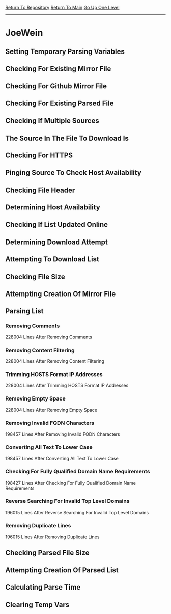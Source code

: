 [Return To Repository](https://github.com/deathbybandaid/piholeparser/)
[Return To Main](https://github.com/deathbybandaid/piholeparser/blob/master/RecentRunLogs/Mainlog.md)
[Go Up One Level](https://github.com/deathbybandaid/piholeparser/blob/master/RecentRunLogs/TopLevelScripts/30-Processing-Blacklists.md)
____________________________________
# JoeWein
## Setting Temporary Parsing Variables
## Checking For Existing Mirror File
## Checking For Github Mirror File
## Checking For Existing Parsed File
## Checking If Multiple Sources
## The Source In The File To Download Is
## Checking For HTTPS
## Pinging Source To Check Host Availability
## Checking File Header
## Determining Host Availability
## Checking If List Updated Online
## Determining Download Attempt
## Attempting To Download List
## Checking File Size
## Attempting Creation Of Mirror File
## Parsing List
### Removing Comments
228004 Lines After Removing Comments
### Removing Content Filtering
228004 Lines After Removing Content Filtering
### Trimming HOSTS Format IP Addresses
228004 Lines After Trimming HOSTS Format IP Addresses
### Removing Empty Space
228004 Lines After Removing Empty Space
### Removing Invalid FQDN Characters
198457 Lines After Removing Invalid FQDN Characters
### Converting All Text To Lower Case
198457 Lines After Converting All Text To Lower Case
### Checking For Fully Qualified Domain Name Requirements
198427 Lines After Checking For Fully Qualified Domain Name Requirements
### Reverse Searching For Invalid Top Level Domains
196015 Lines After Reverse Searching For Invalid Top Level Domains
### Removing Duplicate Lines
196015 Lines After Removing Duplicate Lines
## Checking Parsed File Size
## Attempting Creation Of Parsed List
## Calculating Parse Time
## Clearing Temp Vars
